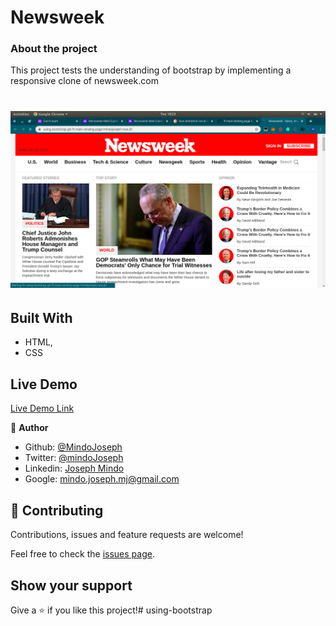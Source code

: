 # Newsweek

### About the project

This project tests the understanding of bootstrap by implementing a responsive clone of newsweek.com


![screenshot](./img/screenshot.png)
=======


## Built With

- HTML,
- CSS

## Live Demo

[Live Demo Link](http://htmlpreview.github.io/?https://github.com/Mindo-Joseph/apple.com-page-clone/blob/ft-main-landing-page-170502316/index.html)


👤 **Author**


- Github: [@MindoJoseph](https://github.com/Mindo-Joseph)
- Twitter: [@mindoJoseph](https://twitter.com/mindoJoseph)
- Linkedin: [Joseph Mindo](https://www.linkedin.com/in/joseph-mindo-367284132/)
- Google: mindo.joseph.mj@gmail.com

## 🤝 Contributing

Contributions, issues and feature requests are welcome!

Feel free to check the [issues page](https://github.com/Mindo-Joseph/apple.com-page-clone/issues).

## Show your support

Give a ⭐️ if you like this project!# using-bootstrap